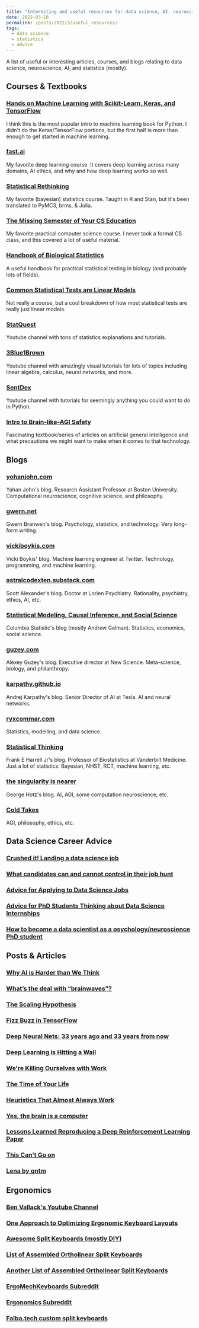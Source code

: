 ```yaml
---
title: "Interesting and useful resources for data science, AI, neuroscience, statistics, and more"
date: 2022-03-18
permalink: /posts/2022/3/useful_resources/
tags:
  - data science
  - statistics
  - advice
---
```


A list of useful or interesting articles, courses, and blogs relating to data science, neuroscience, AI, and statistics (mostly).

## Courses & Textbooks
### [Hands on Machine Learning with Scikit-Learn, Keras, and TensorFlow](https://github.com/ageron/handson-ml2)
I think this is the most popular intro to machine learning book for Python. I didn't do the Keras/TensorFlow portions, but the first half is more than enough to get started in machine learning.
### [fast.ai](https://course.fast.ai/)  
My favorite deep learning course. It covers deep learning across many domains, AI ethics, and why and how deep learning works so well. 
### [Statistical Rethinking](https://xcelab.net/rm/statistical-rethinking/)  
My favorite (bayesian) statistics course. Taught in R and Stan, but it's been translated to PyMC3, brms, & Julia.
### [The Missing Semester of Your CS Education](https://missing.csail.mit.edu/)  
My favorite practical computer science course. I never took a formal CS class, and this covered a lot of useful material.
### [Handbook of Biological Statistics](https://www.biostathandbook.com/)  
A useful handbook for practical statistical testing in biology (and probably lots of fields).
### [Common Statistical Tests are Linear Models](https://lindeloev.github.io/tests-as-linear/)  
Not really a course, but a cool breakdown of how most statistical tests are really just linear models.
### [StatQuest](https://www.youtube.com/channel/UCtYLUTtgS3k1Fg4y5tAhLbw)  
Youtube channel with tons of statistics explanations and tutorials.
### [3Blue1Brown](https://www.youtube.com/c/3blue1brown)  
Youtube channel with amazingly visual tutorials for lots of topics including linear algebra, calculus, neural networks, and more.  
### [SentDex](https://www.youtube.com/user/sentdex)  
Youtube channel with tutorials for seemingly anything you could want to do in Python.
### [Intro to Brain-like-AGI Safety](https://www.alignmentforum.org/s/HzcM2dkCq7fwXBej8)
Fascinating textbook/series of articles on artificial general intelligence and what precautions we might want to make when it comes to that technology.

## Blogs
### [yohanjohn.com](https://yohanjohn.com/)   
Yahan John's blog. Research Assistant Professor at Boston University. Computational neuroscience, cognitive science, and philosophy.
### [gwern.net](https://www.gwern.net/index)  
Gwern Branwen's blog.  Psychology, statistics, and technology. Very long-form writing.
### [vickiboykis.com](https://vickiboykis.com/)  
Vicki Boykis' blog. Machine learning engineer at Twitter. Technology, programming, and machine learning. 
### [astralcodexten.substack.com](https://astralcodexten.substack.com/)  
Scott Alexander's blog. Doctor at Lorien Psychiatry. Rationality, psychiatry, ethics, AI, etc.
### [Statistical Modeling, Causal Inference, and Social Science](https://statmodeling.stat.columbia.edu/)  
Columbia Statistic's blog (mostly Andrew Gelman). Statistics, economics, social science.
### [guzey.com](https://guzey.com/)  
Alexey Guzey's blog. Executive director at New Science. Meta-science, biology, and philanthropy. 
### [karpathy.github.io](https://karpathy.github.io/)  
Andrej Karpathy's blog. Senior Director of AI at Tesla. AI and neural networks.
### [ryxcommar.com](https://ryxcommar.com/)   
Statistics, modelling, and data science.
### [Statistical Thinking](https://www.fharrell.com/)  
Frank E Harrell Jr's blog. Professor of Biostatistics at Vanderbilt Medicine. Just a lot of statistics: Bayesian, NHST, RCT, machine learning, etc.
### [the singularity is nearer](https://geohot.github.io//blog/)
George Hotz's blog. AI, AGI, some computation neuroscience, etc.
### [Cold Takes](https://www.cold-takes.com/)
AGI, philosophy, ethics, etc.

## Data Science Career Advice
### [Crushed it! Landing a data science job](http://www.erinshellman.com/crushed-it-landing-a-data-science-job/)  
### [What candidates can and cannot control in their job hunt](https://ericmjl.github.io/blog/2021/11/28/what-candidates-can-and-cannot-control-in-their-job-hunt/) 
### [Advice for Applying to Data Science Jobs](https://hookedondata.org/advice-for-applying-to-data-science-jobs/)  
### [Advice for PhD Students Thinking about Data Science Internships](https://colinquirk.com/internship-advice/)  
### [How to become a data scientist as a psychology/neuroscience PhD student](https://williamthyer.github.io/posts/2022/1/phd_to_data_science/)  

## Posts & Articles
### [Why AI is Harder than We Think](http://williamthyer.github.io/files/mitchel_ai_preprint.pdf)
### [What’s the deal with “brainwaves”?](https://yohanjohn.com/neurologism/whats-the-deal-with-brainwaves)  
### [The Scaling Hypothesis](https://www.gwern.net/Scaling-hypothesis)  
### [Fizz Buzz in TensorFlow](https://joelgrus.com/2016/05/23/fizz-buzz-in-tensorflow/)  
### [Deep Neural Nets: 33 years ago and 33 years from now](https://karpathy.github.io/2022/03/14/lecun1989/)   
### [Deep Learning is Hitting a Wall](https://nautil.us/deep-learning-is-hitting-a-wall-14467/)  
### [We're Killing Ourselves with Work](https://nautil.us/were-killing-ourselves-with-work-14107/)  
### [The Time of Your Life](https://schwitzsplinters.blogspot.com/2022/02/the-time-of-your-life.html)  
### [Heuristics That Almost Always Work](https://astralcodexten.substack.com/p/heuristics-that-almost-always-work?s=r)  
### [Yes, the brain is a computer](https://medium.com/the-spike/yes-the-brain-is-a-computer-11f630cad736)  
### [Lessons Learned Reproducing a Deep Reinforcement Learning Paper](http://amid.fish/reproducing-deep-rl)
### [This Can't Go on](https://www.cold-takes.com/this-cant-go-on/)
### [Lena by qntm](https://qntm.org/mmacevedo)

## Ergonomics
### [Ben Vallack's Youtube Channel](https://www.youtube.com/channel/UC4NNPgQ9sOkBjw6GlkgCylg)
### [One Approach to Optimizing Ergonomic Keyboard Layouts](https://www.allthingsergo.com/case-study-one-approach-optimizing-ergonomic-keyboard-layouts/)
### [Awesome Split Keyboards (mostly DIY)](https://github.com/diimdeep/awesome-split-keyboards/blob/master/README.md)
### [List of Assembled Ortholinear Split Keyboards](https://www.reddit.com/r/MechanicalKeyboards/comments/b8vatm/list_of_assembled_ortholinear_split_keyboards/)
### [Another List of Assembled Ortholinear Split Keyboards](https://www.tryorthokeys.com/split)
### [ErgoMechKeyboards Subreddit](https://www.reddit.com/r/ErgoMechKeyboards/)
### [Ergonomics Subreddit](https://www.reddit.com/r/Ergonomics/)
### [Falba.tech custom split keyboards](https://falba.tech/customize-your-keyboard/)
